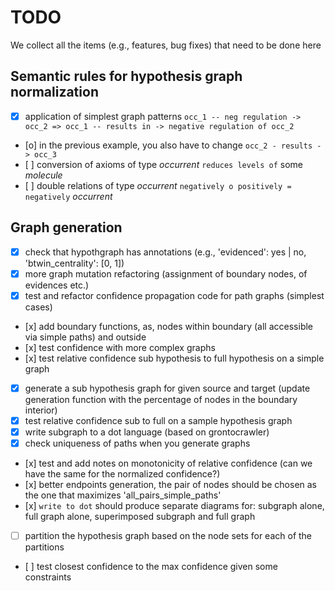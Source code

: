 # TODO

We collect all the items (e.g., features, bug fixes) that need to be done here

## Semantic rules for hypothesis graph normalization

* [x] application of simplest graph patterns `occ_1 -- neg regulation -> occ_2 => occ_1 -- results in -> negative regulation of occ_2`
* [o] in the previous example, you also have to change `occ_2 - results -> occ_3`
* [ ] conversion of axioms of type *occurrent* `reduces levels of` some *molecule*
* [ ] double relations of type *occurrent* `negatively o positively = negatively` *occurrent*

## Graph generation

* [x] check that hypothgraph has annotations (e.g., 'evidenced': yes | no, 'btwin_centrality': [0, 1])
* [x] more graph mutation refactoring (assignment of boundary nodes, of evidences etc.)
* [x] test and refactor confidence propagation code for path graphs (simplest cases)
* [x] add boundary functions, as, nodes within boundary (all accessible via simple paths) and outside
* [x] test confidence with more complex graphs
* [x] test relative confidence sub hypothesis to full hypothesis on a simple graph
* [x] generate a sub hypothesis graph for given source and target (update generation function with the percentage of nodes in the boundary interior)
* [x] test relative confidence sub to full on a sample hypothesis graph
* [x] write subgraph to a dot language (based on grontocrawler)
* [x] check uniqueness of paths when you generate graphs
* [x] test and add notes on monotonicity of relative confidence (can we have the same for the normalized confidence?)
* [x] better endpoints generation, the pair of nodes should be chosen as the one that maximizes 'all_pairs_simple_paths'
* [x] `write to dot` should produce separate diagrams for: subgraph alone, full graph alone, superimposed subgraph and full graph
* [ ] partition the hypothesis graph based on the node sets for each of the partitions
* [ ] test closest confidence to the max confidence given some constraints

